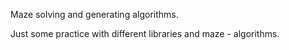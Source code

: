 Maze solving and generating algorithms.

Just some practice with different libraries and maze - algorithms. 
